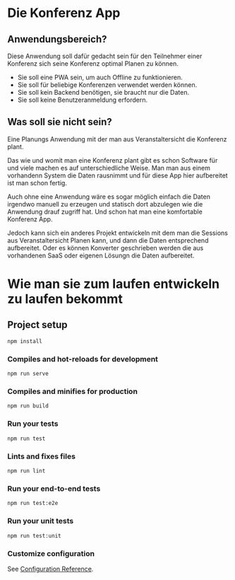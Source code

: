 # Die Konferenz App

## Anwendungsbereich?

Diese Anwendung soll dafür gedacht sein für den Teilnehmer einer Konferenz sich seine Konferenz optimal Planen zu können. 

 * Sie soll eine PWA sein, um auch Offline zu funktionieren.
 * Sie soll für beliebige Konferenzen verwendet werden können.
 * Sie soll kein Backend benötigen, sie braucht nur die Daten.
 * Sie soll keine Benutzeranmeldung erfordern.

## Was soll sie nicht sein?

Eine Planungs Anwendung mit der man aus Veranstaltersicht die Konferenz plant. 

Das wie und womit man eine Konferenz plant gibt es schon Software für und viele machen es auf unterschiedliche Weise. Man man aus einem vorhandenn System die Daten rausnimmt und für diese App hier aufbereitet ist man schon fertig.

Auch ohne eine Anwendung wäre es sogar möglich einfach die Daten irgendwo manuell zu erzeugen und statisch dort abzulegen wie die Anwendung drauf zugriff hat. Und schon hat man eine komfortable Konferenz App.

Jedoch kann sich ein anderes Projekt entwickeln mit dem man die Sessions aus Veranstaltersicht Planen kann, und dann die Daten entsprechend aufbereitet. Oder es können Konverter geschrieben werden die aus vorhandenen SaaS oder eigenen Lösungn die Daten aufbereitet. 

# Wie man sie zum laufen entwickeln zu laufen bekommt

## Project setup
```
npm install
```

### Compiles and hot-reloads for development
```
npm run serve
```

### Compiles and minifies for production
```
npm run build
```

### Run your tests
```
npm run test
```

### Lints and fixes files
```
npm run lint
```

### Run your end-to-end tests
```
npm run test:e2e
```

### Run your unit tests
```
npm run test:unit
```

### Customize configuration
See [Configuration Reference](https://cli.vuejs.org/config/).
